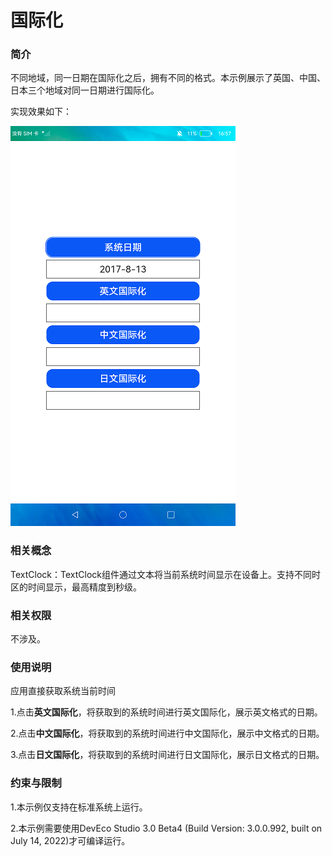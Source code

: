 # 国际化

### 简介

不同地域，同一日期在国际化之后，拥有不同的格式。本示例展示了英国、中国、日本三个地域对同一日期进行国际化。

实现效果如下：

![](screenshots/device/screen.png)

### 相关概念

TextClock：TextClock组件通过文本将当前系统时间显示在设备上。支持不同时区的时间显示，最高精度到秒级。

### 相关权限

不涉及。

### 使用说明

应用直接获取系统当前时间

1.点击**英文国际化**，将获取到的系统时间进行英文国际化，展示英文格式的日期。

2.点击**中文国际化**，将获取到的系统时间进行中文国际化，展示中文格式的日期。

3.点击**日文国际化**，将获取到的系统时间进行日文国际化，展示日文格式的日期。

### 约束与限制

1.本示例仅支持在标准系统上运行。

2.本示例需要使用DevEco Studio 3.0 Beta4 (Build Version: 3.0.0.992, built on July 14, 2022)才可编译运行。